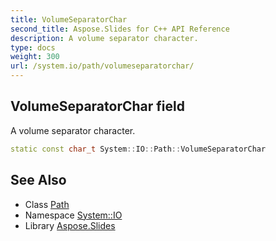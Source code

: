 ```yaml
---
title: VolumeSeparatorChar
second_title: Aspose.Slides for C++ API Reference
description: A volume separator character.
type: docs
weight: 300
url: /system.io/path/volumeseparatorchar/
---
```

## VolumeSeparatorChar field


A volume separator character.

```cpp
static const char_t System::IO::Path::VolumeSeparatorChar
```

## See Also

* Class [Path](../)
* Namespace [System::IO](../../)
* Library [Aspose.Slides](../../../)